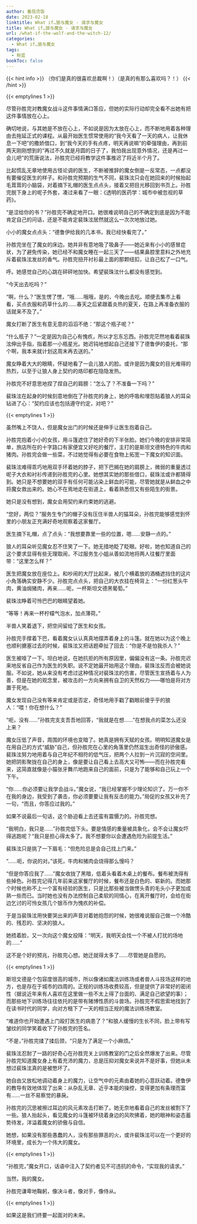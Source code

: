 ```yaml
---
author: 番茄烫饭
date: 2023-02-18
linktitle: What if…狼与魔女 - 请求与魔女
title: What if…狼与魔女 - 请求与魔女
url: /what-if-the-wolf-and-the-witch-12/
categories:
  - What if…狼与魔女
tags:
  - 粉蓝
bookToc: false
---
```


{{< hint info >}}
（你们是真的很喜欢总裁啊！）（是真的有那么喜欢吗？！）
{{< /hint >}}

<!--more-->

{{< emptylines 1 >}}

尽管孙胜完对教魔女战斗这件事情满口答应，但她的实际行动却完全看不出她有把这件事情放在心上。

确切地说，与其她是不放在心上，不如说是因为太放在心上，而不断地用着各种理由去拖延正式的课程。从最开始医生惯常使用的“我今天看了一天的病人，让我休息一下吧”的撒娇借口，到“我今天的手有点疼，明天再说嘛”的牵强理由，再到前两天刚刚想到的“再过不久就是月圆的日子了，我怕我出现意外情况，还是再过一会儿吧”的荒唐说法，孙胜完已经将教学这件事推迟了将近半个月了。

比起慌乱无章地使用古怪论调的医生，不断被推辞的魔女倒是一反常态，一点都没有要催促医生的样子。和孙胜完预期的生气不同，裴珠泫只会在她回来的时候抬起毛茸茸的小脑袋，对着摘下礼帽的医生点点头，接着又把目光移回到书页上。孙胜完脱下身上的呢子外套，凑过来看了一眼：《透明的医药学：城市中被忽视的草药》。

“是涩给你的书？”孙胜完不确定地开口。她很难说明自己的不确定到底是因为不能肯定自己的问话，还是不能肯定裴珠泫居然就这么一次次地放过她。

小小的魔女点点头：“德鲁伊给我的几本书，我已经快看完了。”

孙胜完坐在了魔女的床边。她并非有意地吸了吸鼻子——她近来有小小的感冒症状，为了避免传染，她已经不和魔女睡在一起三天了——结果鼻腔里意料之外地充斥着裴珠泫发丝的香气。孙胜完扭开衬衫最上面的那颗纽扣，让自己松了一口气。

呼。她感觉自己的心跳在砰砰地加快。希望裴珠泫什么都没有感觉到。

“今天出去吃吗？”

“啊，什么？”医生愣了愣，“哦……哦哦，是的，今晚出去吃。顺便去集市上看看，买点衣服和药草什么的……春天之后紧跟着炎热的夏天，在路上再准备衣服的话就来不及了。”

魔女打断了医生有意无意的滔滔不绝：“那这个瓶子呢？”

“什么瓶子？”一定是因为自己心有愧疚，所以才忘东忘西。孙胜完茫然地看着裴珠泫伸出手指，指着那一小瓶星光。她迟钝地想起自己还接下了德鲁伊的委托，“那个啊，我本来就计划这周末再去送的。”

魔女睁着大大的眼睛，怀疑地看了一会儿狼人的脸。或许是因为魔女的目光难得的热烈，以至于让狼人身上契约的烙印都在隐隐发热。

孙胜完不好意思地捏了捏自己的肩膀：“怎么了？不准备一下吗？”

裴珠泫在起身的时候刻意地倒在了孙胜完的身上，她的呼吸和埋怨贴着狼人的耳朵钻进了心：“契约应该也包括遵守约定，对吧？”

{{< emptylines 1 >}}

虽然嘴上不饶人，但是魔女出门的时候还是伸手让医生抱着自己。

孙胜完抱着小小的女孩，用斗篷遮住了她好奇的下半张脸。她们今晚的安排非常简单，旅店所在的十字路口有家便宜又好吃的餐厅，主打的是斯坦文德特色的牛肉和猪肉。孙胜完会做一些菜，不过她觉得有必要在食物上拓宽一下魔女的知识面。

裴珠泫难得乖巧地用双手环着她的脖子，把下巴搁在她的肩膀上，微弱的重量透过呢子大衣和衬衫传递到孙胜完的心里。她想其实她的那些借口，裴珠泫或许都猜得到。她只是不想要她的双手有任何可能沾染上鲜血的可能，尽管她就是从鲜血之中将魔女救出来的。她心不在焉地走在街道上，看着熟悉但又有些陌生的街景。

她只是没有想到，魔女会用契约来约束她的逃避。

“您好，两位？”服务生专门的帽子没有压住半兽人的猫耳朵，孙胜完能够感觉到怀里的小朋友正充满好奇地观察着这家餐厅。

医生摘下礼帽，点了点头：“我想要靠里一些的位置，嗯……安静一点的。”

狼人的耳朵听见魔女忍不住笑了一下。她无措地眨了眨眼。好啦，她也知道自己的这个要求显得有些无理取闹，不过服务生小姐从善如流地将两人往餐厅里面带：“这里怎么样？”

医生把魔女放在座位上。和吵闹的大厅比起来，被几个横着放的酒桶遮挡住的这片小角落确实安静不少。孙胜完点点头，把自己的大衣挂在椅背上：“一份红葱头牛肉，黄油焗猪肉，再来……呃，一杯斯坦文德黑葡萄。”

裴珠泫睁着可怜巴巴的眼睛望着她。

“等等！再来一杯柠檬气泡水，加点薄荷。”

半兽人笑着退下，把空间留给了医生和女孩。

孙胜完手撑着下巴，看着魔女认认真真地摆弄着身上的斗篷。就在她以为这个晚上也顺利搪塞过去的时候，裴珠泫又把话题牵扯了回去：“你是不是怕我杀人？”

医生被噎了一下。坦白地说，在她抗拒的所有原因里，偏偏没有这一条。孙胜完迟来地反省自己作为医生的失职。说不定她最开始用这个理由，裴珠泫反而会被她说服。不如说，她从来没有考虑过这种情况对裴珠泫的伤害，尽管医生宣扬着与人为善，但是在她的观念里，被攻击的一方向来拥有自卫的天然权力——哪怕是将对方置于死地。

魔女发现自己没有等来肯定或是否定，奇怪地用手戳了戳眼前傻乎乎的狼人：“喂！你在想什么？”

“呃，没有……”孙胜完支支吾吾地回答，“我就是在想……”在想我点的菜怎么还没上来？

魔女压低了声音，周围的环境也变暗了。她真是拥有天赋的女孩。明明知道魔女是在用自己的方式“威胁”自己，但孙胜完在心里的角落里仍然滋生出奇怪的骄傲感。裴珠泫努力地用着与自己年纪不相符的低气压，把两个人拉到一片沉寂的空间里。她把阴影聚拢在自己的身上，像是要让自己看上去高大又可怖——而在孙胜完看来，这简直就像是小猫张牙舞爪地跑来自己的面前，只是为了能够和自己玩上一个下午。

“你……你必须要让我学会战斗。”魔女说，“我已经掌握不少理论知识了。万一你不在我的身边，我受到了袭击，你必须要要让我有反击的能力。”局促的女孩又补充了一句，“而且，你答应过我的。”

如果不说最后一句话，这个胁迫看上去还蛮有震慑力的。孙胜完想。

“我明白，我只是……”孙胜完低下头。要是情感的重量被具象化，会不会让魔女吓得逃跑呢？“我只是担心得太多了。我不想要你以会遭遇危险为前提生活。”

裴珠泫只是挑了一下眉毛：“但危险总是会自己找上门来。”

“……呃，你说的对。”该死，牛肉和猪肉会烧得那么慢吗？

“但是你答应我了……”魔女收拢了黑暗，低着头看着木桌上的餐布。餐布被洗得有些掉色。孙胜完记得几年前来这家餐厅的时候，餐布还是白色的、崭新的。而她那个时候也称不上一个富有经验的医生，只是比那些被当做愣头青的毛头小子更加成熟一些而已。当时她也没有办法控制自己柔软的同情心，在离开餐厅时，会给在街边乞讨的可怜女孩几个银币作为愧疚的补偿。

于是当裴珠泫用快要哭出来的声音对着她抱怨的时候，她很难说服自己做一个冷酷的、残忍的、坚决的狼人。

她捂着脸，又一次向这个魔女投降：“明天，我明天会找一个不被人打扰的场地的……”

这不是个好的预兆，孙胜完心想。她迁就得太多了……尽管她是自愿的。

{{< emptylines 1 >}}

斯坦文德是个包容度很高的城市，所以像诸如魔法训练场或者兽人斗技场这样的地方，也是存在于城市的四周的。正规的训练场收费较高，但是提供了非常好的密闭性（据说近年来有人喜欢在这里做一些不太上得了台面的、满足自己欲望的事）；而那些地下训练场往往依托的是带有赌博性质的斗兽场。孙胜完不假思索地找到了在读书时代的同学，向对方租下了一天的相当正规的魔法训练场教室。

“难道你也开始遭遇上门殴打医生的病患了？”和狼人缓慢的生长不同，脸上带有写皱纹的同学笑着收下了孙胜完的签名。

“不是，”孙胜完揉了揉后颈，“只是为了满足一个小麻烦。”

裴珠泫忍耐了一路的好奇心在孙胜完关上训练教室的门之后全然爆发了出来。尽管孙胜完知道魔女身上有着充沛的魔力，总是压抑对魔女来说并不是好事，但她从未想过裴珠泫真的是被憋坏了。

她自由又放松地调动着身上的魔力，让空气中的元素由着她的心意跃动着。德鲁伊的教导有效地体现了出来：从杂乱无章、近乎本能的操控，变得更加有条理而富有……一丝不易察觉的暴戾。

孙胜完的沉思被擦过耳边的风元素攻击打断了。她无奈地看着自己的发丝被割下了一些。狼人抬起头，看见魔女的斗篷被环绕着身边的风吹拂着，她的眼神和姿态蓄势待发，洋溢着魔女的骄傲与自信。

她想，如果没有那些愚蠢的人，没有那些罪恶的火，或许裴珠泫可以在一个更好的环境里，成长为一个伟大的魔女。

{{< emptylines 1 >}}

“孙胜完，”魔女开口，话语中注入了契约者见不可违抗的命令，“实现我的请求。”

当然，我的魔女。

孙胜完谦卑地鞠躬，像决斗者，像对手，像侍从。

{{< emptylines 1 >}}

如果这是我们终要一起面对的未来。
